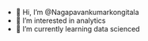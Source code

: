 - 👋 Hi, I’m @Nagapavankumarkongitala
- 👀 I’m interested in analytics
- 🌱 I’m currently learning data scienced


<!---
Nagapavankumarkongitala/Nagapavankumarkongitala is a ✨ special ✨ repository because its `README.md` (this file) appears on your GitHub profile.
You can click the Preview link to take a look at your changes.
--->
